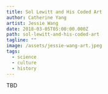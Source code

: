 ```yaml
---
title: Sol Lewitt and His Coded Art
author: Catherine Yang
artist: Jessie Wang
date: 2018-03-05T05:00:00.000Z
path: sol-lewitt-and-his-coded-art
tagline: ""
image: /assets/jessie-wang-art.jpeg
tags:
  - science
  - culture
  - history
---
```

TBD